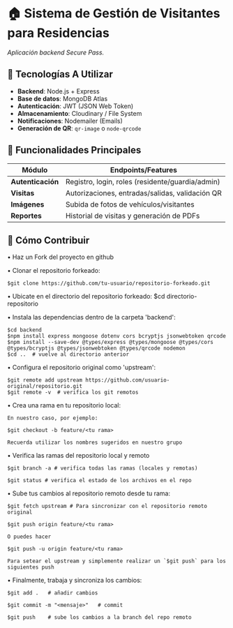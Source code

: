 # 🏠 Sistema de Gestión de Visitantes para Residencias

_Aplicación backend Secure Pass._

## 🚀 Tecnologías A Utilizar
- **Backend**: Node.js + Express
- **Base de datos**: MongoDB Atlas
- **Autenticación**: JWT (JSON Web Token)
- **Almacenamiento**: Cloudinary / File System
- **Notificaciones**: Nodemailer (Emails)
- **Generación de QR**: `qr-image` o `node-qrcode`

## 📌 Funcionalidades Principales
| Módulo               | Endpoints/Features                              |
|----------------------|------------------------------------------------|
| **Autenticación**    | Registro, login, roles (residente/guardia/admin) |
| **Visitas**          | Autorizaciones, entradas/salidas, validación QR |
| **Imágenes**         | Subida de fotos de vehículos/visitantes         |
| **Reportes**         | Historial de visitas y generación de PDFs       |

## 🤝 Cómo Contribuir

• Haz un Fork del proyecto en github

• Clonar el repositorio forkeado: 
   
    $git clone https://github.com/tu-usuario/repositorio-forkeado.git

• Ubicate en el directorio del repositorio forkeado:
    $cd directorio-repositorio

• Instala las dependencias dentro de la carpeta 'backend':

    $cd backend
    $npm install express mongoose dotenv cors bcryptjs jsonwebtoken qrcode
    $npm install --save-dev @types/express @types/mongoose @types/cors @types/bcryptjs @types/jsonwebtoken @types/qrcode nodemon
    $cd ..  # vuelve al directorio anterior

• Configura el repositorio original como 'upstream':

    $git remote add upstream https://github.com/usuario-original/repositorio.git
    $git remote -v  # verifica los git remotos

• Crea una rama en tu repositorio local:

    En nuestro caso, por ejemplo:
    
    $git checkout -b feature/<tu rama>

    Recuerda utilizar los nombres sugeridos en nuestro grupo

• Verifica las ramas del repositorio local y remoto

    $git branch -a # verifica todas las ramas (locales y remotas)
    
    $git status # verifica el estado de los archivos en el repo

• Sube tus cambios al repositorio remoto desde tu rama:

    $git fetch upstream # Para sincronizar con el repositorio remoto original

    $git push origin feature/<tu rama>

    O puedes hacer

    $git push -u origin feature/<tu rama>

    Para setear el upstream y simplemente realizar un `$git push` para los siguientes push

• Finalmente, trabaja y sincroniza los cambios:
    
    $git add .   # añadir cambios
    
    $git commit -m "<mensaje>"   # commit
    
    $git push    # sube los cambios a la branch del repo remoto